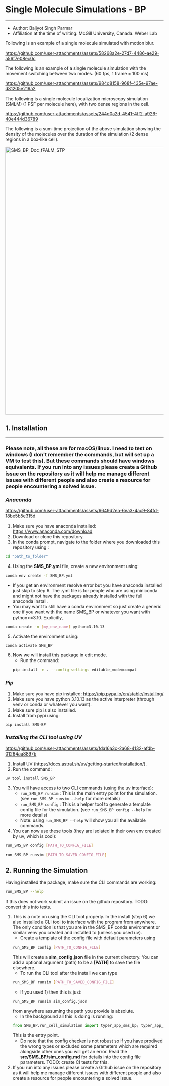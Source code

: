 

# Single Molecule Simulations - BP
-----------------------------------------

- Author: Baljyot Singh Parmar
- Affiliation at the time of writing: McGill University, Canada. Weber Lab

Following is an example of a single molecule simulated with motion blur.

https://github.com/user-attachments/assets/58268a2e-27d7-4486-ae29-a56f7e08ec0c

The following is an example of a single molecule simulation with the movement switching between two modes. (60 fps, 1 frame = 100 ms)



https://github.com/user-attachments/assets/984d8158-968f-435e-97ae-d81205e219a2




The following is a single molecule localization microscopy simulation (SMLM) (1 PSF per molecule here), with two dense regions in the cell.




https://github.com/user-attachments/assets/244d0a2d-4541-4ff2-a926-40e444d36789





The following is a sum-time projection of the above simulation showing the density of the molecules over the duration of the simulation (2 dense regions in a box-like cell).

<img width="849" alt="SMS_BP_Doc_fPALM_STP" src="https://github.com/user-attachments/assets/2a9a255e-7c92-4407-9347-5a86d2c30c7d">


## 1. Installation
-------------------
### Please note, all these are for macOS/linux. I need to test on windows (I don't remember the commands, but will set up a VM to test this). But these commands should have windows equivalents. If you run into any issues please create a Github issue on the repository as it will help me manage different issues with different people and also create a resource for people encountering a solved issue.

### ***Anaconda*** 



https://github.com/user-attachments/assets/6649d2ea-6ea3-4ac9-84fd-18be5b5e315d



1. Make sure you have anaconda installed: <https://www.anaconda.com/download>
2. Download or clone this repository.
3. In the conda prompt, navigate to the folder where you downloaded this repository using : 
```bash
cd "path_to_folder"
```
4. Using the **SMS_BP.yml** file, create a new environment using: 
```bash
conda env create -f SMS_BP.yml
```

- If you get an environment resolve error but you have anaconda installed just skip to step 6. The .yml file is for people who are using miniconda and might not have the packages already installed with the full anaconda install.
- You may want to still have a conda environment so just create a generic one if you want with the name SMS_BP or whatever you want with python>=3.10. Explicitly, 
```bash
conda create -n [my_env_name] python=3.10.13
```
5. Activate the environment using: 
```bash
conda activate SMS_BP
```
6. Now we will install this package in edit mode.
    - Run the command:
    ```bash
    pip install -e . --config-settings editable_mode=compat
    ```


### ***Pip***

1. Make sure you have pip installed: <https://pip.pypa.io/en/stable/installing/>
2. Make sure you have python 3.10.13 as the active interpreter (through venv or conda or whatever you want).
3. Make sure pip is also installed.
4. Install from pypi using: 
```bash
pip install SMS-BP
```

### ***Installing the CLI tool using UV***



https://github.com/user-attachments/assets/fda16a3c-2a68-4132-afdb-01264aa8897b


1. Install UV (https://docs.astral.sh/uv/getting-started/installation/).
2. Run the command:
```bash
uv tool install SMS_BP
```
3. You will have access to two CLI commands (using the uv interface):
    - `run_SMS_BP runsim` : This is the main entry point for the simulation. (see `run_SMS_BP runsim --help` for more details)
    - `run_SMS_BP config` : This is a helper tool to generate a template config file for the simulation. (see `run_SMS_BP config --help` for more details)
    - Note: using `run_SMS_BP --help` will show you all the available commands.
4. You can now use these tools (they are isolated in their own env created by uv, which is cool): 
```bash
run_SMS_BP config [PATH_TO_CONFIG_FILE]
```
```bash
run_SMS_BP runsim [PATH_TO_SAVED_CONFIG_FILE]
```


## 2. Running the Simulation

Having installed the package, make sure the CLI commands are working:
```bash
run_SMS_BP --help
```
If this does not work submit an issue on the github repository. TODO: convert this into tests.

1. This is a note on using the CLI tool properly. In the install (step 6) we also installed a CLI tool to interface with the program from anywhere. The only condition is that you are in the SMS_BP conda environment or similar venv you created and installed to (unless you used uv). 
    - Create a template of the config file with default parameters using 
    ```bash
    run_SMS_BP config [PATH_TO_CONFIG_FILE]
    ```
    This will create a **sim_config.json** file in the current directory. You can add a optional argument (path) to be a **[PATH]** to save the file elsewhere.
    - To run the CLI tool after the install we can type 
    ```bash
    run_SMS_BP runsim [PATH_TO_SAVED_CONFIG_FILE]
    ```
    - If you used 1) then this is just:
    ```bash
    run_SMS_BP runsim sim_config.json
    ```
    from anywhere assuming the path you provide is absolute.
    - In the background all this is doing is running: 
    ```python
    from SMS_BP.run_cell_simulation import typer_app_sms_bp; typer_app_sms_bp()
    ```
    This is the entry point.
    - Do note that the config checker is not robust so if you have prodived the wrong types or excluded some parameters which are required alongside other ones you will get an error. Read the **src/SMS_BP/sim_config.md** for details into the config file parameters.
TODO: create CI tests for this.
2. If you run into any issues please create a Github issue on the repository as it will help me manage different issues with different people and also create a resource for people encountering a solved issue.

